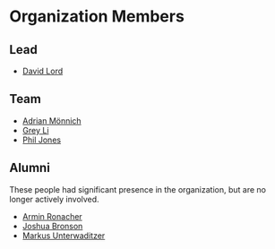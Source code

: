 # Organization Members

## Lead

- [David Lord](davidism.toml)

## Team

- [Adrian Mönnich](ThiefMaster.toml)
- [Grey Li](greyli.toml)
- [Phil Jones](pgjones.toml)

## Alumni

These people had significant presence in the organization, but are no longer
actively involved.

- [Armin Ronacher](mitsuhiko.toml)
- [Joshua Bronson](jab.toml)
- [Markus Unterwaditzer](untitaker.toml)

